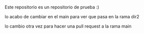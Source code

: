 Este repositorio es un repositorio de prueba
:) 


lo acabo de cambiar en el main 
para ver que pasa en la rama dir2


lo cambio otra vez para hacer una pull request a la rama main 